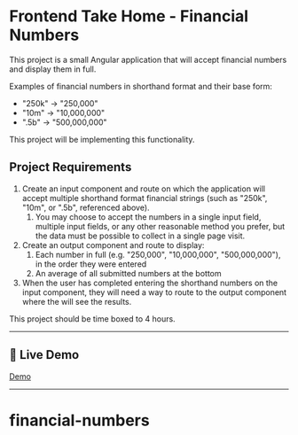 # Frontend Take Home - Financial Numbers

This project is a small Angular application that will accept financial numbers and display them in full.

Examples of financial numbers in shorthand format and their base form:

- "250k" -> "250,000"
- "10m" -> "10,000,000"
- ".5b" -> "500,000,000"

This project will be implementing this functionality.

## Project Requirements

1. Create an input component and route on which the application will accept multiple shorthand format financial strings (such as "250k", "10m", or ".5b", referenced above).
   1. You may choose to accept the numbers in a single input field, multiple input fields, or any other reasonable method you prefer, but the data must be possible to collect in a single page visit.
2. Create an output component and route to display:
   1. Each number in full (e.g. "250,000", "10,000,000", "500,000,000"), in the order they were entered
   2. An average of all submitted numbers at the bottom
3. When the user has completed entering the shorthand numbers on the input component, they will need a way to route to the output component where the will see the results.

This project should be time boxed to 4 hours.

---

## 🚀 Live Demo

[Demo](https://flavia3107.github.io/financial-numbers/)

---

# financial-numbers
